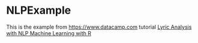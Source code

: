 # NLPExample
This is the example from https://www.datacamp.com tutorial [Lyric Analysis with NLP Machine Learning with R](https://www.datacamp.com/community/tutorials/R-nlp-machine-learning)
